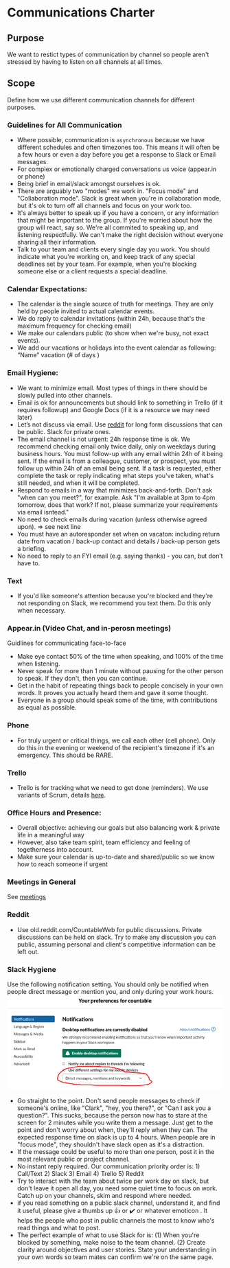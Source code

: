 # Communications Charter

## Purpose

We want to restict types of communication by channel so people aren't stressed by having to listen on all channels at all times.

## Scope

Define how we use different communication channels for different purposes.

### Guidelines for All Communication
  * Where possible, communication is `asynchronous` because we have different schedules and often timezones too. This means it will often be a few hours or even a day before you get a response to Slack or Email messages.
  * For complex or emotionally charged conversations us voice (appear.in or phone)
  * Being brief in email/slack amongst ourselves is ok.
  * There are arguably two "modes" we work in. "Focus mode" and "Collaboration mode". Slack is great when you're in collaboration mode, but it's ok to turn off all channels and focus on your work too.
  * It's always better to speak up if you have a concern, or any information that might be important to the group. If you're worried about how the group will react, say so. We're all commited to speaking up, and listening respectfully. We can't make the right decision without everyone sharing all their information.
  * Talk to your team and clients every single day you work. You should indicate what you're working on, and keep track of any special deadlines set by your team. For example, when you're blocking someone else or a client requests a special deadline.

### Calendar Expectations:
  * The calendar is the single source of truth for meetings. They are only held by people invited to actual calendar events.
  * We do reply to calendar invitations (within 24h, because that's the maximum frequency for checking email)
  * We make our calendars public (to show when we're busy, not exact events).
  * We add our vacations or holidays into the event calendar as following: “Name” vacation (# of days )

### Email Hygiene:
  * We want to minimize email. Most types of things in there should be slowly pulled into other channels.
  * Email is ok for announcements but should link to something in Trello (if it requires followup) and Google Docs (if it is a resource we may need later)
  * Let’s not discuss via email. Use [reddit](https://old.reddit.com/r/CountableWeb) for long form discussions that can be public. Slack for private ones.
  * The email channel is not urgent: 24h response time is ok. We recommend checking email only twice daily, only on weekdays during business hours. You must follow-up with any email within 24h of it being sent. If the email is from a colleague, customer, or prospect, you must follow up within 24h of an email being sent. If a task is requested, either complete the task or reply indicating what steps you've taken, what's still needed, and when it will be completed.
  * Respond to emails in a way that minimizes back-and-forth. Don't ask "when can you meet?", for example. Ask "I'm available at 3pm to 4pm tomorrow, does that work? If not, please summarize your requirements via email isntead."
  * No need to check emails during vacation (unless otherwise agreed upon). => see next line
  * You must have an autoresponder set when on vacaton: including return date from vacation / back-up contact and details / back-up person gets a briefing.
  * No need to reply to an FYI email (e.g. saying thanks) - you can, but don’t have to.

### Text
  * If you'd like someone's attention because you're blocked and they're not responding on Slack, we recommend you text them. Do this only when necessary.

### Appear.in (Video Chat, and in-perosn meetings)
Guidlines for communicating face-to-face
  * Make eye contact 50% of the time when speaking, and 100% of the time when listening.
  * Never speak for more than 1 minute without pausing for the other person to speak. If they don't, then you can continue.
  * Get in the habit of repeating things back to people concisely in your own words. It proves you actually heard them and gave it some thought.
  * Everyone in a group should speak some of the time, with contributions as equal as possible.

### Phone
  * For truly urgent or critical things, we call each other (cell phone). Only do this in the evening or weekend of the recipient's timezone if it's an emergency. This should be RARE.

### Trello
  * Trello is for tracking what we need to get done (reminders). We use variants of Scrum, details [here](../peopleops/getting_started/TRELLO.md).

### Office Hours and Presence:
  * Overall objective: achieving our goals but also balancing work & private life in a meaningful way
  * However, also take team spirit, team efficiency and feeling of togetherness into account.
  * Make sure your calendar is up-to-date and shared/public so we know how to reach someone if urgent

### Meetings in General
See [meetings](./MEETINGS.md)

### Reddit
  * Use old.reddit.com/CountableWeb for public discussions. Private discussions can be held on slack. Try to make any discussion you can public, assuming personal and client's competitive information can be left out.

### Slack Hygiene

Use the following notification setting. You should only be notified when people direct message or mention you, and only during your work hours. ![Slack Notification Setting](recommended-slack-setting.png)

  * Go straight to the point. Don't send people messages to check if someone's online, like "Clark", "hey, you there?", or "Can I ask you a question?". This sucks, because the person now has to stare at the screen for 2 minutes while you write them a message. Just get to the point and don't worry about when, they'll reply when they can. The expected response time on slack is up to 4 hours. When people are in "focus mode", they shouldn't have slack open as it's a distraction.
  * If the message could be useful to more than one person, post it in the most relevant public or project channel.
  * No instant reply required. Our communication priority order is: 1) Call/Text 2) Slack 3) Email 4) Trello 5) Reddit
  * Try to interact with the team about twice per work day on slack, but don't leave it open all day, you need some quiet time to focus on work. Catch up on your channels, skim and respond where needed.
  * if you read something on a public slack channel, understand it, and find it useful, please give a thumbs up :thumbsup: or :heavy_check_mark: or whatever emoticon . It helps the people who post in public channels the most to know who's read things and what to post.
  * The perfect example of what to use Slack for is: (1) When you're blocked by something, make noise to the team channel. (2) Create clarity around objectives and user stories. State your understanding in your own words so team mates can confirm we're on the same page.
